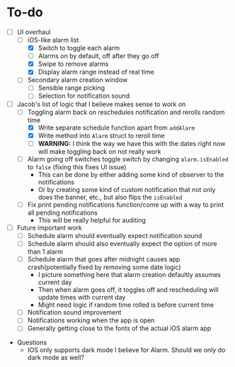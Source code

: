 # To-do

- [ ] UI overhaul
    - [ ] iOS-like alarm list
        - [x] Switch to toggle each alarm
        - [ ] Alarms on by default, off after they go off
        - [x] Swipe to remove alarms
        - [x] Display alarm range instead of real time
    - [ ] Secondary alarm creation window
        - [ ] Sensible range picking
        - [ ] Selection for notification sound
    
- [ ] Jacob's list of logic that I believe makes sense to work on
    - [ ] Toggling alarm back on reschedules notification and rerolls random time
        - [x] Write separate schedule function apart from `addAlarm`
        - [x] Write method into `Alarm` struct to reroll time
        - [ ] **WARNING:** I think the way we have this with the dates right now will make toggling back on not really work
    - [ ] Alarm going off switches toggle switch by changing `alarm.isEnabled` to `false` (fixing this fixes UI issue)
        - This can be done by either adding some kind of observer to the notifications
        - Or by creating some kind of custom notification that not only does the banner, etc., but also flips the `isEnabled`
    - [ ] Fix print pending notifications function/come up with a way to print all pending notifications
        - This will be really helpful for auditing

- [ ] Future important work
    - [ ] Schedule alarm should eventually expect notification sound
    - [ ] Schedule alarm should also eventually expect the option of more than 1 alarm
    - [ ] Schedule alarm that goes after midnight causes app crash(potentially fixed by removing some date logic)
        - I picture something here that alarm creation defaultly assumes current day
        - Then when alarm goes off, it toggles off and rescheduling will update times with current day
        - Might need logic if random time rolled is before current time
    - [ ] Notification sound improvement
    - [ ] Notifications working when the app is open
    - [ ] Generally getting close to the fonts of the actual iOS alarm app

- Questions
    - IOS only supports dark mode I believe for Alarm. Should we only do dark mode as well?
